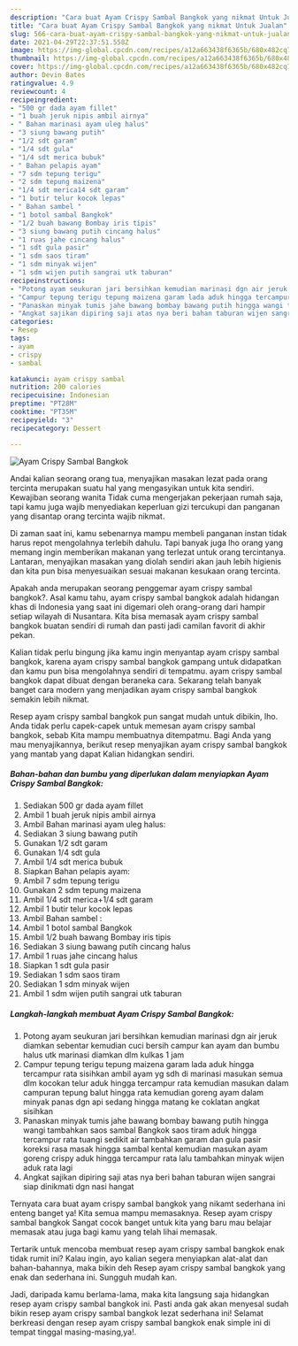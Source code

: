 ```yaml
---
description: "Cara buat Ayam Crispy Sambal Bangkok yang nikmat Untuk Jualan"
title: "Cara buat Ayam Crispy Sambal Bangkok yang nikmat Untuk Jualan"
slug: 566-cara-buat-ayam-crispy-sambal-bangkok-yang-nikmat-untuk-jualan
date: 2021-04-29T22:37:51.558Z
image: https://img-global.cpcdn.com/recipes/a12a663438f6365b/680x482cq70/ayam-crispy-sambal-bangkok-foto-resep-utama.jpg
thumbnail: https://img-global.cpcdn.com/recipes/a12a663438f6365b/680x482cq70/ayam-crispy-sambal-bangkok-foto-resep-utama.jpg
cover: https://img-global.cpcdn.com/recipes/a12a663438f6365b/680x482cq70/ayam-crispy-sambal-bangkok-foto-resep-utama.jpg
author: Devin Bates
ratingvalue: 4.9
reviewcount: 4
recipeingredient:
- "500 gr dada ayam fillet"
- "1 buah jeruk nipis ambil airnya"
- " Bahan marinasi ayam uleg halus"
- "3 siung bawang putih"
- "1/2 sdt garam"
- "1/4 sdt gula"
- "1/4 sdt merica bubuk"
- " Bahan pelapis ayam"
- "7 sdm tepung terigu"
- "2 sdm tepung maizena"
- "1/4 sdt merica14 sdt garam"
- "1 butir telur kocok lepas"
- " Bahan sambel "
- "1 botol sambal Bangkok"
- "1/2 buah bawang Bombay iris tipis"
- "3 siung bawang putih cincang halus"
- "1 ruas jahe cincang halus"
- "1 sdt gula pasir"
- "1 sdm saos tiram"
- "1 sdm minyak wijen"
- "1 sdm wijen putih sangrai utk taburan"
recipeinstructions:
- "Potong ayam seukuran jari bersihkan kemudian marinasi dgn air jeruk diamkan sebentar kemudian cuci bersih campur kan ayam dan bumbu halus utk marinasi diamkan dlm kulkas 1 jam"
- "Campur tepung terigu tepung maizena garam lada aduk hingga tercampur rata sisihkan ambil ayam yg sdh di marinasi masukan semua dlm kocokan telur aduk hingga tercampur rata kemudian masukan dalam campuran tepung balut hingga rata kemudian goreng ayam dalam minyak panas dgn api sedang hingga matang ke coklatan angkat sisihkan"
- "Panaskan minyak tumis jahe bawang bombay bawang putih hingga wangi tambahkan saos sambal Bangkok saos tiram aduk hingga tercampur rata tuangi sedikit air tambahkan garam dan gula pasir koreksi rasa masak hingga sambal kental kemudian masukan ayam goreng crispy aduk hingga tercampur rata lalu tambahkan minyak wijen aduk rata lagi"
- "Angkat sajikan dipiring saji atas nya beri bahan taburan wijen sangrai siap dinikmati dgn nasi hangat"
categories:
- Resep
tags:
- ayam
- crispy
- sambal

katakunci: ayam crispy sambal 
nutrition: 200 calories
recipecuisine: Indonesian
preptime: "PT28M"
cooktime: "PT35M"
recipeyield: "3"
recipecategory: Dessert

---
```



![Ayam Crispy Sambal Bangkok](https://img-global.cpcdn.com/recipes/a12a663438f6365b/680x482cq70/ayam-crispy-sambal-bangkok-foto-resep-utama.jpg)

Andai kalian seorang orang tua, menyajikan masakan lezat pada orang tercinta merupakan suatu hal yang mengasyikan untuk kita sendiri. Kewajiban seorang  wanita Tidak cuma mengerjakan pekerjaan rumah saja, tapi kamu juga wajib menyediakan keperluan gizi tercukupi dan panganan yang disantap orang tercinta wajib nikmat.

Di zaman  saat ini, kamu sebenarnya mampu membeli panganan instan tidak harus repot mengolahnya terlebih dahulu. Tapi banyak juga lho orang yang memang ingin memberikan makanan yang terlezat untuk orang tercintanya. Lantaran, menyajikan masakan yang diolah sendiri akan jauh lebih higienis dan kita pun bisa menyesuaikan sesuai makanan kesukaan orang tercinta. 



Apakah anda merupakan seorang penggemar ayam crispy sambal bangkok?. Asal kamu tahu, ayam crispy sambal bangkok adalah hidangan khas di Indonesia yang saat ini digemari oleh orang-orang dari hampir setiap wilayah di Nusantara. Kita bisa memasak ayam crispy sambal bangkok buatan sendiri di rumah dan pasti jadi camilan favorit di akhir pekan.

Kalian tidak perlu bingung jika kamu ingin menyantap ayam crispy sambal bangkok, karena ayam crispy sambal bangkok gampang untuk didapatkan dan kamu pun bisa mengolahnya sendiri di tempatmu. ayam crispy sambal bangkok dapat dibuat dengan beraneka cara. Sekarang telah banyak banget cara modern yang menjadikan ayam crispy sambal bangkok semakin lebih nikmat.

Resep ayam crispy sambal bangkok pun sangat mudah untuk dibikin, lho. Anda tidak perlu capek-capek untuk memesan ayam crispy sambal bangkok, sebab Kita mampu membuatnya ditempatmu. Bagi Anda yang mau menyajikannya, berikut resep menyajikan ayam crispy sambal bangkok yang mantab yang dapat Kalian hidangkan sendiri.

<!--inarticleads1-->

##### Bahan-bahan dan bumbu yang diperlukan dalam menyiapkan Ayam Crispy Sambal Bangkok:

1. Sediakan 500 gr dada ayam fillet
1. Ambil 1 buah jeruk nipis ambil airnya
1. Ambil  Bahan marinasi ayam uleg halus:
1. Sediakan 3 siung bawang putih
1. Gunakan 1/2 sdt garam
1. Gunakan 1/4 sdt gula
1. Ambil 1/4 sdt merica bubuk
1. Siapkan  Bahan pelapis ayam:
1. Ambil 7 sdm tepung terigu
1. Gunakan 2 sdm tepung maizena
1. Ambil 1/4 sdt merica+1/4 sdt garam
1. Ambil 1 butir telur kocok lepas
1. Ambil  Bahan sambel :
1. Ambil 1 botol sambal Bangkok
1. Ambil 1/2 buah bawang Bombay iris tipis
1. Sediakan 3 siung bawang putih cincang halus
1. Ambil 1 ruas jahe cincang halus
1. Siapkan 1 sdt gula pasir
1. Sediakan 1 sdm saos tiram
1. Sediakan 1 sdm minyak wijen
1. Ambil 1 sdm wijen putih sangrai utk taburan




<!--inarticleads2-->

##### Langkah-langkah membuat Ayam Crispy Sambal Bangkok:

1. Potong ayam seukuran jari bersihkan kemudian marinasi dgn air jeruk diamkan sebentar kemudian cuci bersih campur kan ayam dan bumbu halus utk marinasi diamkan dlm kulkas 1 jam
1. Campur tepung terigu tepung maizena garam lada aduk hingga tercampur rata sisihkan ambil ayam yg sdh di marinasi masukan semua dlm kocokan telur aduk hingga tercampur rata kemudian masukan dalam campuran tepung balut hingga rata kemudian goreng ayam dalam minyak panas dgn api sedang hingga matang ke coklatan angkat sisihkan
1. Panaskan minyak tumis jahe bawang bombay bawang putih hingga wangi tambahkan saos sambal Bangkok saos tiram aduk hingga tercampur rata tuangi sedikit air tambahkan garam dan gula pasir koreksi rasa masak hingga sambal kental kemudian masukan ayam goreng crispy aduk hingga tercampur rata lalu tambahkan minyak wijen aduk rata lagi
1. Angkat sajikan dipiring saji atas nya beri bahan taburan wijen sangrai siap dinikmati dgn nasi hangat




Ternyata cara buat ayam crispy sambal bangkok yang nikamt sederhana ini enteng banget ya! Kita semua mampu memasaknya. Resep ayam crispy sambal bangkok Sangat cocok banget untuk kita yang baru mau belajar memasak atau juga bagi kamu yang telah lihai memasak.

Tertarik untuk mencoba membuat resep ayam crispy sambal bangkok enak tidak rumit ini? Kalau ingin, ayo kalian segera menyiapkan alat-alat dan bahan-bahannya, maka bikin deh Resep ayam crispy sambal bangkok yang enak dan sederhana ini. Sungguh mudah kan. 

Jadi, daripada kamu berlama-lama, maka kita langsung saja hidangkan resep ayam crispy sambal bangkok ini. Pasti anda gak akan menyesal sudah bikin resep ayam crispy sambal bangkok lezat sederhana ini! Selamat berkreasi dengan resep ayam crispy sambal bangkok enak simple ini di tempat tinggal masing-masing,ya!.

